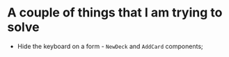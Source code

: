 # A couple of things that I am trying to solve

- Hide the keyboard on a form - `NewDeck` and `AddCard` components;
